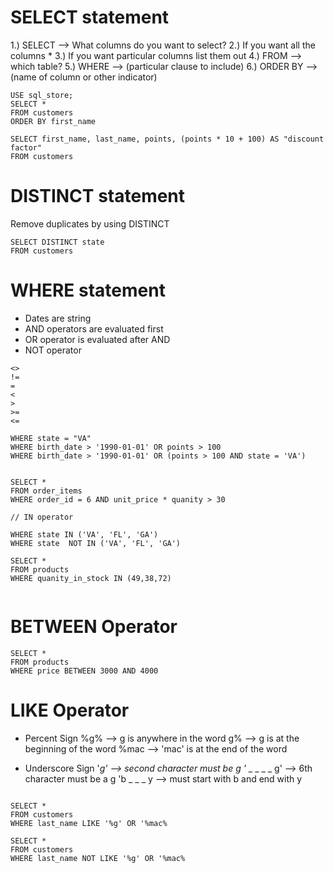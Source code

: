 # SELECT statement

1.) SELECT --> What columns do you want to select?
2.) If you want all the columns \*
3.) If you want particular columns list them out
4.) FROM --> which table?
5.) WHERE --> (particular clause to include)
6.) ORDER BY --> (name of column or other indicator)

```
USE sql_store;
SELECT *
FROM customers
ORDER BY first_name
```

```
SELECT first_name, last_name, points, (points * 10 + 100) AS "discount factor"
FROM customers
```

# DISTINCT statement

Remove duplicates by using DISTINCT

```
SELECT DISTINCT state
FROM customers
```

# WHERE statement

- Dates are string
- AND operators are evaluated first
- OR operator is evaluated after AND
- NOT operator

```
<>
!=
=
<
>
>=
<=

WHERE state = "VA"
WHERE birth_date > '1990-01-01' OR points > 100
WHERE birth_date > '1990-01-01' OR (points > 100 AND state = 'VA')


SELECT *
FROM order_items
WHERE order_id = 6 AND unit_price * quanity > 30

// IN operator

WHERE state IN ('VA', 'FL', 'GA')
WHERE state  NOT IN ('VA', 'FL', 'GA')

SELECT *
FROM products
WHERE quanity_in_stock IN (49,38,72)


```

# BETWEEN Operator

```
SELECT *
FROM products
WHERE price BETWEEN 3000 AND 4000

```

# LIKE Operator

- Percent Sign
  %g% --> g is anywhere in the word
  g% --> g is at the beginning of the word
  %mac --> 'mac' is at the end of the word

- Underscore Sign
  '_g' --> second character must be g
  '_ \_ \_ \_ _ g' --> 6th character must be a g
  'b _ \_ \_ y --> must start with b and end with y

```

SELECT *
FROM customers
WHERE last_name LIKE '%g' OR '%mac%

SELECT *
FROM customers
WHERE last_name NOT LIKE '%g' OR '%mac%

```
